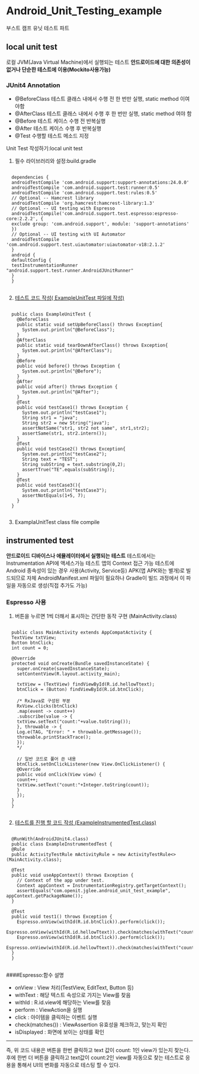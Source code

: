 # Android_Unit_Testing_example
부스트 캠프 유닛 테스트 파트

## local unit test
로컬 JVM(Java Virtual Machine)에서 실행되는 테스트
**안드로이드에 대한 의존성이 없거나 단순한 테스트에 이용(Mockito사용가능)**

### JUnit4 Annotation
* @BeforeClass 테스트 클래스 내에서 수행 전 한 번만 실행, static method 이여야함
* @AfterClass 테스트 클래스 내에서 수행 후 한 번만 실행, static method 여야 함
* @Before 테스트 케이스 수행 전 반복실행
* @After 테스트 케이스 수행 후 반복실행
* @Test 수행할 테스트 메소드 지정

Unit Test 작성하기:local unit test

1. 필수 라이브러리와 설정:build.gradle
  <pre><code>
  dependencies {
  androidTestCompile 'com.android.support:support-annotations:24.0.0'
  androidTestCompile 'com.android.support.test:runner:0.5'
  androidTestCompile 'com.android.support.test:rules:0.5'
  // Optional -- Hamcrest library
  androidTestCompile 'org.hamcrest:hamcrest-library:1.3'
  // Optional -- UI testing with Espresso
  androidTestCompile('com.android.support.test.espresso:espresso-core:2.2.2', {
  exclude group: 'com.android.support', module: 'support-annotations'
  })
  // Optional -- UI testing with UI Automator
  androidTestCompile 'com.android.support.test.uiautomator:uiautomator-v18:2.1.2'
  }
  android {
  defaultConfig {
  testInstrumentationRunner "android.support.test.runner.AndroidJUnitRunner"
  }
  }
  </code></pre>

2. <a href=https://github.com/Leejigun/Android_Unit_Testing_example/blob/master/Android_unit_test_example/app/src/test/java/com/openit/jglee/android_unit_test_example/ExampleUnitTest.java>테스트 코드 작성( ExampleUnitTest 파일에 작성)</a>
  <pre><code>
  public class ExampleUnitTest {
    @BeforeClass
    public static void setUpBeforeClass() throws Exception{
      System.out.println("@BeforeClass");
    }
    @AfterClass
    public static void tearDownAfterClass() throws Exception{
      System.out.println("@AfterClass");
    }
    @Before
    public void before() throws Exception {
      System.out.println("@Before");
    }
    @After
    public void after() throws Exception {
      System.out.println("@After");
    }
    @Test
    public void testCase1() throws Exception {
      System.out.println("testCase1");
      String str1 = "java";
      String str2 = new String("java");
      assertNotSame("str1, str2 not same", str1,str2);
      assertSame(str1, str2.intern());
    }
    @Test
    public void testCase2() throws Exception{
      System.out.println("testCase2");
      String text = "TEST";
      String subString = text.substring(0,2);
      assertTrue("TE".equals(subString));
    }
    @Test
    public void testCase3(){
      System.out.println("testCase3");
      assertNotEquals(1+5, 7);
    }
  }
  </code></pre>
3. ExamplaUnitTest class file compile

## instrumented test
**안드로이드 디바이스나 에뮬레이터에서 실행되는 테스트**
테스트에서는 Instrumentation API에 액세스가능 테스트 앱의 Context 접근 가능
테스트에 Android 종속성이 있는 경우 사용(Activity, Service등)
APK(앱 APK와는 별개)로 빌드되므로 자체 AndroidManifest.xml 파일이 필요하나
Gradle이 빌드 과정에서 이 파일을 자동으로 생성(직접 추가도 가능)

### Espresso 사용
1. 버튼을 누르면 1씩 더해서 표시하는 간단한 동작 구현 (MainActivity.class)
  <pre><code>
  public class MainActivity extends AppCompatActivity {
  TextView txtView;
  Button btnClick;
  int count = 0;

  @Override
  protected void onCreate(Bundle savedInstanceState) {
    super.onCreate(savedInstanceState);
    setContentView(R.layout.activity_main);

    txtView = (TextView) findViewById(R.id.hellowTtext);
    btnClick = (Button) findViewById(R.id.btnClick);

    /* RxJava로 구성된 부분
    RxView.clicks(btnClick)
    .map(event -> count++)
    .subscribe(value -> {
    txtView.setText("count:"+value.toString());
    }, throwable -> {
    Log.e(TAG, "Error: " + throwable.getMessage());
    throwable.printStackTrace();
    });
    */

    // 일반 코드로 풀어 쓴 내용
    btnClick.setOnClickListener(new View.OnClickListener() {
    @Override
    public void onClick(View view) {
    count++;
    txtView.setText("count:"+Integer.toString(count));
    }
    });
  }
  }
  </pre></code>
2. <a href=https://github.com/Leejigun/Android_Unit_Testing_example/blob/master/Android_unit_test_example/app/src/androidTest/java/com/openit/jglee/android_unit_test_example/ExampleInstrumentedTest.java>테스트를 진행 할 코드 작성 (ExampleInstrumentedTest.class)</a>
  <pre><code>
  @RunWith(AndroidJUnit4.class)
  public class ExampleInstrumentedTest {
  @Rule
  public ActivityTestRule mActivityRule = new ActivityTestRule<>(MainActivity.class);

  @Test
  public void useAppContext() throws Exception {
    // Context of the app under test.
    Context appContext = InstrumentationRegistry.getTargetContext();
    assertEquals("com.openit.jglee.android_unit_test_example", appContext.getPackageName());
  }

  @Test
  public void test1() throws Exception {
    Espresso.onView(withId(R.id.btnClick)).perform(click());
    Espresso.onView(withId(R.id.hellowTtext)).check(matches(withText("count:1")));
    Espresso.onView(withId(R.id.btnClick)).perform(click());
    Espresso.onView(withId(R.id.hellowTtext)).check(matches(withText("count:2")));
  }
  }
  </pre></code>
####Espresso:함수 설명
* onView : View 처리(TestView, EditText, Button 등)
* withText : 해당 텍스트 속성으로 가지는 View를 찾음
* withId : R.id.view에 해당하는 View를 찾음
* perform : ViewAction을 실행
* click : 아이템을 클릭하는 이벤트 실행
* check(matches()) : ViewAssertion 유효성을 체크하고, 맞는지 확인
* isDisplayed : 화면에 보이는 상태를 확인
- - -
즉, 위 코드 내용은 버튼을 한번 클릭하고 text 값이 count: 1인 view가 있는지 찾는다.
후에 한번 더 버튼을 클릭하고 text값이 count:2인 view를 자동으로 찾는 테스트로 응용을 통해서 UI의 변화를 자동으로 테스팅 할 수 있다.